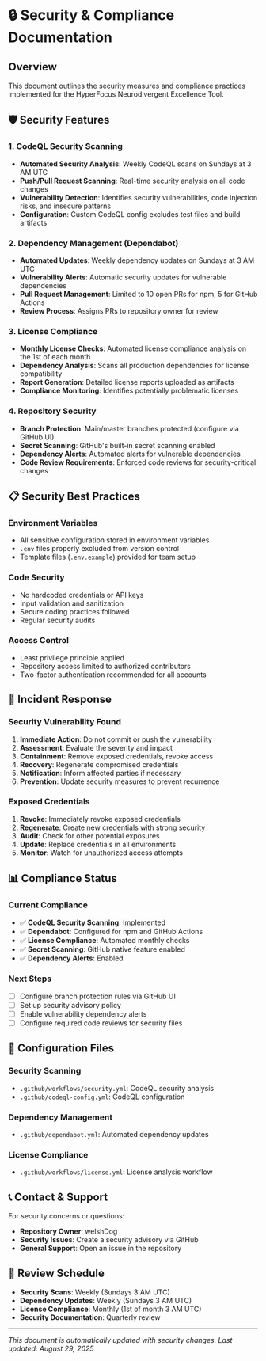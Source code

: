 # 🔒 Security & Compliance Documentation

## Overview
This document outlines the security measures and compliance practices implemented for the HyperFocus Neurodivergent Excellence Tool.

## 🛡️ Security Features

### 1. CodeQL Security Scanning
- **Automated Security Analysis**: Weekly CodeQL scans on Sundays at 3 AM UTC
- **Push/Pull Request Scanning**: Real-time security analysis on all code changes
- **Vulnerability Detection**: Identifies security vulnerabilities, code injection risks, and insecure patterns
- **Configuration**: Custom CodeQL config excludes test files and build artifacts

### 2. Dependency Management (Dependabot)
- **Automated Updates**: Weekly dependency updates on Sundays at 3 AM UTC
- **Vulnerability Alerts**: Automatic security updates for vulnerable dependencies
- **Pull Request Management**: Limited to 10 open PRs for npm, 5 for GitHub Actions
- **Review Process**: Assigns PRs to repository owner for review

### 3. License Compliance
- **Monthly License Checks**: Automated license compliance analysis on the 1st of each month
- **Dependency Analysis**: Scans all production dependencies for license compatibility
- **Report Generation**: Detailed license reports uploaded as artifacts
- **Compliance Monitoring**: Identifies potentially problematic licenses

### 4. Repository Security
- **Branch Protection**: Main/master branches protected (configure via GitHub UI)
- **Secret Scanning**: GitHub's built-in secret scanning enabled
- **Dependency Alerts**: Automated alerts for vulnerable dependencies
- **Code Review Requirements**: Enforced code reviews for security-critical changes

## 📋 Security Best Practices

### Environment Variables
- All sensitive configuration stored in environment variables
- `.env` files properly excluded from version control
- Template files (`.env.example`) provided for team setup

### Code Security
- No hardcoded credentials or API keys
- Input validation and sanitization
- Secure coding practices followed
- Regular security audits

### Access Control
- Least privilege principle applied
- Repository access limited to authorized contributors
- Two-factor authentication recommended for all accounts

## 🚨 Incident Response

### Security Vulnerability Found
1. **Immediate Action**: Do not commit or push the vulnerability
2. **Assessment**: Evaluate the severity and impact
3. **Containment**: Remove exposed credentials, revoke access
4. **Recovery**: Regenerate compromised credentials
5. **Notification**: Inform affected parties if necessary
6. **Prevention**: Update security measures to prevent recurrence

### Exposed Credentials
1. **Revoke**: Immediately revoke exposed credentials
2. **Regenerate**: Create new credentials with strong security
3. **Audit**: Check for other potential exposures
4. **Update**: Replace credentials in all environments
5. **Monitor**: Watch for unauthorized access attempts

## 📊 Compliance Status

### Current Compliance
- ✅ **CodeQL Security Scanning**: Implemented
- ✅ **Dependabot**: Configured for npm and GitHub Actions
- ✅ **License Compliance**: Automated monthly checks
- ✅ **Secret Scanning**: GitHub native feature enabled
- ✅ **Dependency Alerts**: Enabled

### Next Steps
- [ ] Configure branch protection rules via GitHub UI
- [ ] Set up security advisory policy
- [ ] Enable vulnerability dependency alerts
- [ ] Configure required code reviews for security files

## 🔧 Configuration Files

### Security Scanning
- `.github/workflows/security.yml`: CodeQL security analysis
- `.github/codeql-config.yml`: CodeQL configuration

### Dependency Management
- `.github/dependabot.yml`: Automated dependency updates

### License Compliance
- `.github/workflows/license.yml`: License analysis workflow

## 📞 Contact & Support

For security concerns or questions:
- **Repository Owner**: welshDog
- **Security Issues**: Create a security advisory via GitHub
- **General Support**: Open an issue in the repository

## 📅 Review Schedule

- **Security Scans**: Weekly (Sundays 3 AM UTC)
- **Dependency Updates**: Weekly (Sundays 3 AM UTC)
- **License Compliance**: Monthly (1st of month 3 AM UTC)
- **Security Documentation**: Quarterly review

---

*This document is automatically updated with security changes. Last updated: August 29, 2025*

